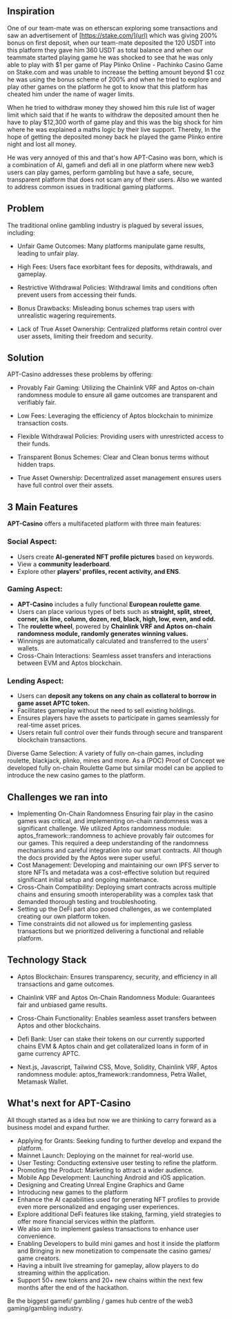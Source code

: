 ## Inspiration
One of our team-mate was on etherscan exploring some transactions and saw an advertisement of [https://stake.com/](url) which was giving 200% bonus on first deposit, when our team-mate deposited the 120 USDT into this platform they gave him 360 USDT as total balance and when our teammate started playing game he was shocked to see that he was only able to play with $1 per game of Play Plinko Online - Pachinko Casino Game on Stake.com and was unable to increase the betting amount beyond $1 coz he was using the bonus scheme of 200% and when he tried to explore and play other games on the platform he got to know that this platform has cheated him under the name of wager limits.

When he tried to withdraw money they showed him this rule list of wager limit which said that if he wants to withdraw the deposited amount then he have to play $12,300 worth of game play and this was the big shock for him where he was explained a maths logic by their live support. Thereby, In the hope of getting the deposited money back he played the game Plinko entire night and lost all money.

He was very annoyed of this and that's how APT-Casino was born, which is a combination of AI, gamefi and defi all in one platform where new web3 users can play games, perform gambling but have a safe, secure, transparent platform that does not scam any of their users. Also we wanted to address common issues in traditional gaming platforms.

## Problem
The traditional online gambling industry is plagued by several issues, including:
- Unfair Game Outcomes: Many platforms manipulate game results, leading to unfair play.

- High Fees: Users face exorbitant fees for deposits, withdrawals, and gameplay.

- Restrictive Withdrawal Policies: Withdrawal limits and conditions often prevent users from accessing their funds.

- Bonus Drawbacks: Misleading bonus schemes trap users with unrealistic wagering requirements.

- Lack of True Asset Ownership: Centralized platforms retain control over user assets, limiting their freedom and security.

## Solution
APT-Casino addresses these problems by offering:

- Provably Fair Gaming: Utilizing the Chainlink VRF and Aptos on-chain randomness module to ensure all game outcomes are transparent and verifiably fair.

- Low Fees: Leveraging the efficiency of Aptos blockchain to minimize transaction costs.

- Flexible Withdrawal Policies: Providing users with unrestricted access to their funds.

- Transparent Bonus Schemes: Clear and Clean bonus terms without hidden traps.

- True Asset Ownership: Decentralized asset management ensures users have full control over their assets.

## 3 Main Features
**APT-Casino** offers a multifaceted platform with three main features:

### Social Aspect:
- Users create **AI-generated NFT profile pictures** based on keywords.
- View a **community leaderboard**.
- Explore other **players' profiles, recent activity, and ENS**.

### Gaming Aspect:
- **APT-Casino** includes a fully functional **European roulette game**.
- Users can place various types of bets such as **straight, split, street, corner, six line, column, dozen, red, black, high, low, even, and odd.**
- The **roulette wheel**, powered by **Chainlink VRF and Aptos on-chain randomness module, randomly generates winning values.**
- Winnings are automatically calculated and transferred to the users' wallets.
- Cross-Chain Interactions: Seamless asset transfers and interactions between EVM and Aptos blockchain.

### Lending Aspect:
- Users can **deposit any tokens on any chain as collateral to borrow in game asset APTC token.**
- Facilitates gameplay without the need to sell existing holdings.
- Ensures players have the assets to participate in games seamlessly for real-time asset prices.
- Users retain full control over their funds through secure and transparent blockchain transactions.

Diverse Game Selection: A variety of fully on-chain games, including roulette, blackjack, plinko, mines and more. As a (POC) Proof of Concept we developed fully on-chain Roulette Game but similar model can be applied to introduce the new casino games to the platform.

## Challenges we ran into
- Implementing On-Chain Randomness
Ensuring fair play in the casino games was critical, and implementing on-chain randomness was a significant challenge. We utilized Aptos randomness module: aptos_framework::randomness to achieve provably fair outcomes for our games. This required a deep understanding of the randomness mechanisms and careful integration into our smart contracts. All though the docs provided by the Aptos were super useful.
- Cost Management: Developing and maintaining our own IPFS server to store NFTs and metadata was a cost-effective solution but required significant initial setup and ongoing maintenance.
- Cross-Chain Compatibility: Deploying smart contracts across multiple chains and ensuring smooth interoperability was a complex task that demanded thorough testing and troubleshooting.
- Setting up the DeFi part also posed challenges, as we contemplated creating our own platform token.
- Time constraints did not allowed us for implementing gasless transactions but we prioritized delivering a functional and reliable platform.

## Technology Stack
- Aptos Blockchain: Ensures transparency, security, and efficiency in all transactions and game outcomes.

- Chainlink VRF and Aptos On-Chain Randomness Module: Guarantees fair and unbiased game results.

- Cross-Chain Functionality: Enables seamless asset transfers between Aptos and other blockchains.

- Defi Bank: User can stake their tokens on our currently supported chains EVM & Aptos chain and get collateralized loans in form of in game currency APTC.

- Next.js, Javascript, Tailwind CSS, Move, Solidity, Chainlink VRF, Aptos randomness module: aptos_framework::randomness, Petra Wallet, Metamask Wallet.

## What's next for APT-Casino
All though started as a idea but now we are thinking to carry forward as a business model and expand further.
- Applying for Grants: Seeking funding to further develop and expand the platform.
- Mainnet Launch: Deploying on the mainnet for real-world use.
- User Testing: Conducting extensive user testing to refine the platform.
- Promoting the Product: Marketing to attract a wider audience.
- Mobile App Development: Launching Android and iOS application.
- Designing and Creating Unreal Engine Graphics and Game
- Introducing new games to the platform
- Enhance the AI capabilities used for generating NFT profiles to provide even more personalized and engaging user experiences.
- Explore additional DeFi features like staking, farming, yield strategies to offer more financial services within the platform.
- We also aim to implement gasless transactions to enhance user convenience.
- Enabling Developers to build mini games and host it inside the platform and Bringing in new monetization to compensate the casino games/ game creators.
- Having a inbuilt live streaming for gameplay, allow players to do streaming within the application.
- Support 50+ new tokens and 20+ new chains within the next few months after the end of the hackathon.

Be the biggest gamefi/ gambling / games hub centre of the web3 gaming/gambling industry.